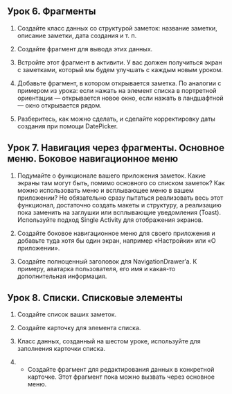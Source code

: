 <h2>Урок 6. Фрагменты</h2>

1. Создайте класс данных со структурой заметок: название заметки, описание заметки, дата создания и т. п.

2. Создайте фрагмент для вывода этих данных.

3. Встройте этот фрагмент в активити. У вас должен получиться экран с заметками, который мы будем улучшать с каждым новым уроком.

4. Добавьте фрагмент, в котором открывается заметка. По аналогии с примером из урока: если нажать на элемент списка в портретной ориентации — открывается новое окно, если нажать в ландшафтной — окно открывается рядом.

5. Разберитесь, как можно сделать, и сделайте корректировку даты создания при помощи DatePicker.

<h2>Урок 7. Навигация через фрагменты. Основное меню. Боковое навигационное меню</h2>

1. Подумайте о функционале вашего приложения заметок. Какие экраны там могут быть, помимо основного со списком заметок? Как можно использовать меню и всплывающее меню в вашем приложении? Не обязательно сразу пытаться реализовать весь этот функционал, достаточно создать макеты и структуру, а реализацию пока заменить на заглушки или всплывающие уведомления (Toast). Используйте подход Single Activity для отображения экранов.

2. Создайте боковое навигационное меню для своего приложения и добавьте туда хотя бы один экран, например «Настройки» или «О приложении».

3. Создайте полноценный заголовок для NavigationDrawer’а. К примеру, аватарка пользователя, его имя и какая-то дополнительная информация.

<h2>Урок 8. Списки. Списковые элементы</h2>

1. Создайте список ваших заметок.

2. Создайте карточку для элемента списка.

3. Класс данных, созданный на шестом уроке, используйте для заполнения карточки списка.

4. * Создайте фрагмент для редактирования данных в конкретной карточке. Этот фрагмент пока можно вызвать через основное меню.
